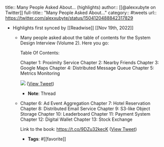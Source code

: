 title:: Many People Asked About... (highlights)
author:: [[@alexxubyte on Twitter]]
full-title:: "Many People Asked About..."
category:: #tweets
url:: https://twitter.com/alexxubyte/status/1504120488842317829

- Highlights first synced by [[Readwise]] [[Nov 19th, 2022]]
	- Many people asked about the table of contents for the System Design Interview (Volume 2). Here you go:
	  
	  Table Of Contents:
	  
	  Chapter 1: Proximity Service
	  Chapter 2: Nearby Friends
	  Chapter 3: Google Maps
	  Chapter 4: Distributed Message Queue
	  Chapter 5: Metrics Monitoring 
	  
	  ![](https://pbs.twimg.com/media/FN-1kCfaMAE1kYL.jpg) ([View Tweet](https://twitter.com/alexxubyte/status/1504120488842317829))
		- **Note**: Thread
	- Chapter 6: Ad Event Aggregation
	  Chapter 7: Hotel Reservation
	  Chapter 8: Distributed Email Service
	  Chapter 9: S3-like Object Storage
	  Chapter 10: Leaderboard
	  Chapter 11: Payment System
	  Chapter 12: Digital Wallet
	  Chapter 13: Stock Exchange
	  
	  Link to the book: https://t.co/9DZu32kecK ([View Tweet](https://twitter.com/alexxubyte/status/1504120491371507712))
		- **Tags**: #[[favorite]]